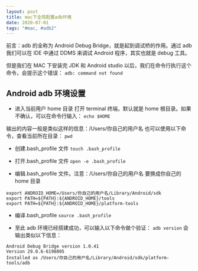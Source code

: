 ```yaml
---
layout: post
title: mac下全局配置adb环境
date: 2020-07-01
tags: "#mac, #adb2"
---
```


前言：adb 的全称为 Android Debug Bridge，就是起到调试桥的作用。通过 adb 我们可以在 IDE 中通过 DDMS 来调试 Android 程序，其实也就是 debug 工具。

但是我们在 MAC 下安装完 JDK 和 Android studio 以后，我们在命令行执行这个命令，会提示这个错误：
`adb: command not found`

## Android adb 环境设置

- 进入当前用户 home 目录
  打开 terminal 终端，默认就是 home 根目录。如果不确认，可以在命令行输入：
  `echo $HOME`

输出的内容一般是类似这样的信息：/Users/你自己的用户名
也可以使用以下命令，查看当前所在目录：
`pwd`

- 创建.bash_profile 文件
  `touch .bash_profile`

- 打开.bash_profile 文件
  `open -e .bash_profile`

- 编辑.bash_profile 文件。注意：/Users/你自己的用户名 要换成你自己的 home 目录

```
export ANDROID_HOME=/Users/你自己的用户名/Library/Android/sdk
export PATH=${PATH}:${ANDROID_HOME}/tools
export PATH=${PATH}:${ANDROID_HOME}/platform-tools
```

- 编译.bash_profile
  `source .bash_profile`

- 至此 adb 环境已经搭建成功，可以输入以下命令做个验证：
  `adb version`
  会输出类似以下信息：

```
Android Debug Bridge version 1.0.41
Version 29.0.6-6198805
Installed as /Users/你自己的用户名/Library/Android/sdk/platform-tools/adb
```
